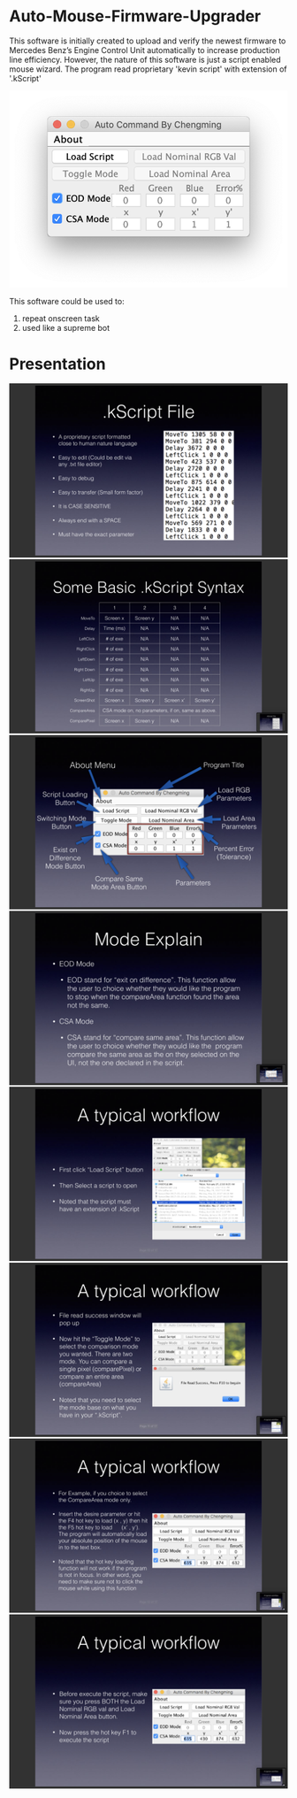 # Auto-Mouse-Firmware-Upgrader
This software is initially created to upload and verify the newest firmware to Mercedes Benz’s Engine Control Unit automatically to increase production line efficiency. However, the nature of this software is just a script enabled mouse wizard. The program read proprietary 'kevin script' with extension of '.kScript'

![alt text](https://raw.githubusercontent.com/cmz97/Auto-Mouse-Firmware-Upgrader/master/Image/0.png)

This software could be used to:
1.  repeat onscreen task
2.  used like a supreme bot 

# Presentation #
![alt text](https://raw.githubusercontent.com/cmz97/Auto-Mouse-Firmware-Upgrader/master/Image/1.png)
![alt text](https://raw.githubusercontent.com/cmz97/Auto-Mouse-Firmware-Upgrader/master/Image/2.png)
![alt text](https://raw.githubusercontent.com/cmz97/Auto-Mouse-Firmware-Upgrader/master/Image/3.png)
![alt text](https://raw.githubusercontent.com/cmz97/Auto-Mouse-Firmware-Upgrader/master/Image/4.png)
![alt text](https://raw.githubusercontent.com/cmz97/Auto-Mouse-Firmware-Upgrader/master/Image/5.png)
![alt text](https://raw.githubusercontent.com/cmz97/Auto-Mouse-Firmware-Upgrader/master/Image/6.png)
![alt text](https://raw.githubusercontent.com/cmz97/Auto-Mouse-Firmware-Upgrader/master/Image/7.png)
![alt text](https://raw.githubusercontent.com/cmz97/Auto-Mouse-Firmware-Upgrader/master/Image/8.png)
